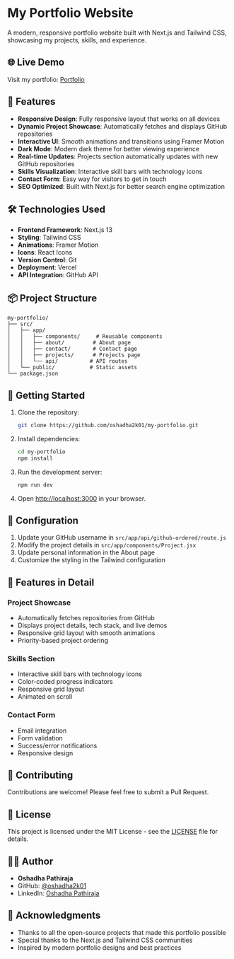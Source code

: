 # My Portfolio Website

A modern, responsive portfolio website built with Next.js and Tailwind CSS, showcasing my projects, skills, and experience.

## 🌐 Live Demo

Visit my portfolio: [Portfolio](https://my-portfolio-new-phi.vercel.app/)

## 🚀 Features

- **Responsive Design**: Fully responsive layout that works on all devices
- **Dynamic Project Showcase**: Automatically fetches and displays GitHub repositories
- **Interactive UI**: Smooth animations and transitions using Framer Motion
- **Dark Mode**: Modern dark theme for better viewing experience
- **Real-time Updates**: Projects section automatically updates with new GitHub repositories
- **Skills Visualization**: Interactive skill bars with technology icons
- **Contact Form**: Easy way for visitors to get in touch
- **SEO Optimized**: Built with Next.js for better search engine optimization

## 🛠️ Technologies Used

- **Frontend Framework**: Next.js 13
- **Styling**: Tailwind CSS
- **Animations**: Framer Motion
- **Icons**: React Icons
- **Version Control**: Git
- **Deployment**: Vercel
- **API Integration**: GitHub API

## 📦 Project Structure

```
my-portfolio/
├── src/
│   ├── app/
│   │   ├── components/     # Reusable components
│   │   ├── about/         # About page
│   │   ├── contact/       # Contact page
│   │   ├── projects/      # Projects page
│   │   └── api/          # API routes
│   └── public/           # Static assets
└── package.json
```

## 🚀 Getting Started

1. Clone the repository:
   ```bash
   git clone https://github.com/oshadha2k01/my-portfolio.git
   ```

2. Install dependencies:
   ```bash
   cd my-portfolio
   npm install
   ```

3. Run the development server:
   ```bash
   npm run dev
   ```

4. Open [http://localhost:3000](http://localhost:3000) in your browser.

## 🔧 Configuration

1. Update your GitHub username in `src/app/api/github-ordered/route.js`
2. Modify the project details in `src/app/components/Project.jsx`
3. Update personal information in the About page
4. Customize the styling in the Tailwind configuration

## 📝 Features in Detail

### Project Showcase
- Automatically fetches repositories from GitHub
- Displays project details, tech stack, and live demos
- Responsive grid layout with smooth animations
- Priority-based project ordering

### Skills Section
- Interactive skill bars with technology icons
- Color-coded progress indicators
- Responsive grid layout
- Animated on scroll

### Contact Form
- Email integration
- Form validation
- Success/error notifications
- Responsive design

## 🤝 Contributing

Contributions are welcome! Please feel free to submit a Pull Request.

## 📄 License

This project is licensed under the MIT License - see the [LICENSE](LICENSE) file for details.

## 👨‍💻 Author

- **Oshadha Pathiraja**
- GitHub: [@oshadha2k01](https://github.com/oshadha2k01)
- LinkedIn: [Oshadha Pathiraja](https://www.linkedin.com/in/oshadha-pathiraja-77b08333a/)

## 🙏 Acknowledgments

- Thanks to all the open-source projects that made this portfolio possible
- Special thanks to the Next.js and Tailwind CSS communities
- Inspired by modern portfolio designs and best practices
